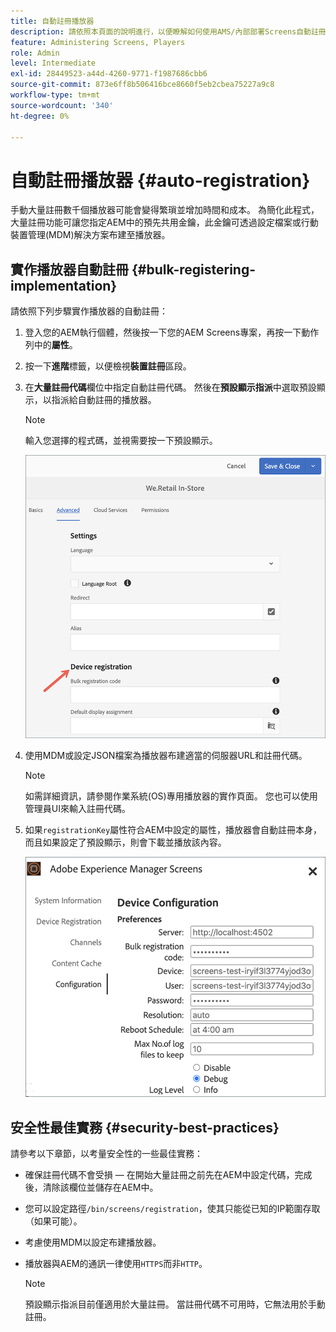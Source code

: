 ```yaml
---
title: 自動註冊播放器
description: 請依照本頁面的說明進行，以便瞭解如何使用AMS/內部部署Screens自動註冊播放器。
feature: Administering Screens, Players
role: Admin
level: Intermediate
exl-id: 28449523-a44d-4260-9771-f1987686cbb6
source-git-commit: 873e6ff8b506416bce8660f5eb2cbea75227a9c8
workflow-type: tm+mt
source-wordcount: '340'
ht-degree: 0%

---
```


# 自動註冊播放器 {#auto-registration}

手動大量註冊數千個播放器可能會變得繁瑣並增加時間和成本。 為簡化此程式，大量註冊功能可讓您指定AEM中的預先共用金鑰，此金鑰可透過設定檔案或行動裝置管理(MDM)解決方案布建至播放器。

## 實作播放器自動註冊 {#bulk-registering-implementation}

請依照下列步驟實作播放器的自動註冊：

1. 登入您的AEM執行個體，然後按一下您的AEM Screens專案，再按一下動作列中的&#x200B;**屬性**。
1. 按一下&#x200B;**進階**&#x200B;標籤，以便檢視&#x200B;**裝置註冊**&#x200B;區段。

1. 在&#x200B;**大量註冊代碼**&#x200B;欄位中指定自動註冊代碼。 然後在&#x200B;**預設顯示指派**&#x200B;中選取預設顯示，以指派給自動註冊的播放器。

   >[!NOTE]
   >輸入您選擇的程式碼，並視需要按一下預設顯示。

   ![影像](/help/user-guide/assets/auto-registration/auto-register1.png)
1. 使用MDM或設定JSON檔案為播放器布建適當的伺服器URL和註冊代碼。

   >[!NOTE]
   >如需詳細資訊，請參閱作業系統(OS)專用播放器的實作頁面。 您也可以使用管理員UI來輸入註冊代碼。

1. 如果`registrationKey`屬性符合AEM中設定的屬性，播放器會自動註冊本身，而且如果設定了預設顯示，則會下載並播放該內容。

   ![影像](/help/user-guide/assets/auto-registration/auto-register2.png)

## 安全性最佳實務 {#security-best-practices}

請參考以下章節，以考量安全性的一些最佳實務：

* 確保註冊代碼不會受損 — 在開始大量註冊之前先在AEM中設定代碼，完成後，清除該欄位並儲存在AEM中。

* 您可以設定路徑`/bin/screens/registration`，使其只能從已知的IP範圍存取（如果可能）。

* 考慮使用MDM以設定布建播放器。

* 播放器與AEM的通訊一律使用`HTTPS`而非`HTTP`。

  >[!NOTE]
  >預設顯示指派目前僅適用於大量註冊。 當註冊代碼不可用時，它無法用於手動註冊。
